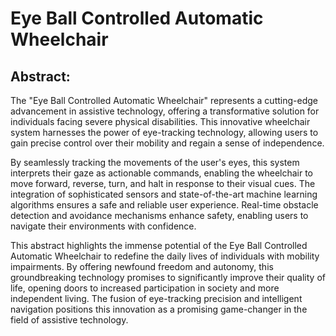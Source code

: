 # Eye Ball Controlled Automatic Wheelchair

## Abstract:

The "Eye Ball Controlled Automatic Wheelchair" represents a cutting-edge advancement in assistive technology, offering a transformative solution for individuals facing severe physical disabilities. This innovative wheelchair system harnesses the power of eye-tracking technology, allowing users to gain precise control over their mobility and regain a sense of independence.

By seamlessly tracking the movements of the user's eyes, this system interprets their gaze as actionable commands, enabling the wheelchair to move forward, reverse, turn, and halt in response to their visual cues. The integration of sophisticated sensors and state-of-the-art machine learning algorithms ensures a safe and reliable user experience. Real-time obstacle detection and avoidance mechanisms enhance safety, enabling users to navigate their environments with confidence.

This abstract highlights the immense potential of the Eye Ball Controlled Automatic Wheelchair to redefine the daily lives of individuals with mobility impairments. By offering newfound freedom and autonomy, this groundbreaking technology promises to significantly improve their quality of life, opening doors to increased participation in society and more independent living. The fusion of eye-tracking precision and intelligent navigation positions this innovation as a promising game-changer in the field of assistive technology.


